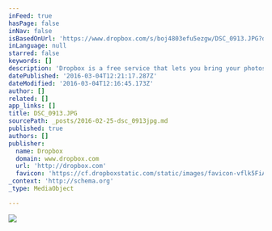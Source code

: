 ```yaml
---
inFeed: true
hasPage: false
inNav: false
isBasedOnUrl: 'https://www.dropbox.com/s/boj4803efu5ezgw/DSC_0913.JPG?dl=0'
inLanguage: null
starred: false
keywords: []
description: 'Dropbox is a free service that lets you bring your photos, docs, and videos anywhere and share them easily. Never email yourself a file again!'
datePublished: '2016-03-04T12:21:17.287Z'
dateModified: '2016-03-04T12:16:45.173Z'
author: []
related: []
app_links: []
title: DSC_0913.JPG
sourcePath: _posts/2016-02-25-dsc_0913jpg.md
published: true
authors: []
publisher:
  name: Dropbox
  domain: www.dropbox.com
  url: 'http://dropbox.com'
  favicon: 'https://cf.dropboxstatic.com/static/images/favicon-vflk5FiAC.ico'
_context: 'http://schema.org'
_type: MediaObject

---
```

<article style=""><img src="https://s3-us-west-2.amazonaws.com/the-grid-img/p/a6e54a6ced1233e7b1627fa59f7cb933b7f825b9.jpg" /></article>